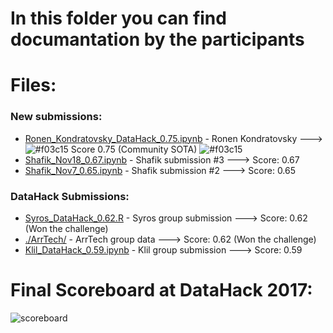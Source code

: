 # In this folder you can find documantation by the participants

# Files:

### New submissions:

* [Ronen_Kondratovsky_DataHack_0.75.ipynb](Ronen_Kondratovsky_DataHack_0.75.ipynb) - Ronen Kondratovsky ---> ![#f03c15](https://placehold.it/15/f03c15/000000?text=+) Score 0.75 (Community SOTA) ![#f03c15](https://placehold.it/15/f03c15/000000?text=+)
* [Shafik_Nov18_0.67.ipynb](Shafik_Nov18_0.67.ipynb) - Shafik submission #3 ---> Score: 0.67 
* [Shafik_Nov7_0.65.ipynb](Shafik_Nov7_0.65.ipynb) - Shafik submission #2 ---> Score: 0.65 

### DataHack Submissions:

* [Syros_DataHack_0.62.R](Syros_DataHack_0.62.R) - Syros group submission ---> Score: 0.62 (Won the challenge)
* [./ArrTech/](./ArrTech/) - ArrTech group data ---> Score: 0.62 (Won the challenge)
* [Klil_DataHack_0.59.ipynb](Klil_DataHack_0.59.ipynb) - Klil group submission ---> Score: 0.59

# Final Scoreboard at DataHack 2017:
![scoreboard](https://github.com/RocketDataScientist/DataHack-2017/blob/master/documentation/ScoreBoard.jpg)

